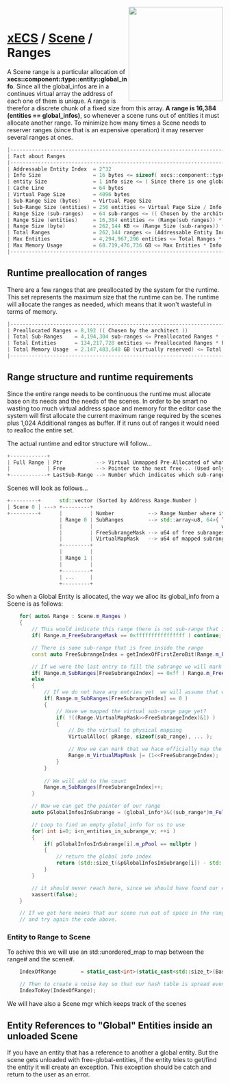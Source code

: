 <img src="https://i.imgur.com/TyjrCTS.jpg" align="right" width="220px" /><br>
# [xECS](xecs.md) / [Scene](xecs_scene.md) / Ranges

A Scene range is a particular allocation of **xecs::component::type::entity::global_info**. Since all the global_infos are in a continues virtual array the address of each one of them is unique. A range is therefor a discrete chunk of a fixed size from this array. **A range is 16,384 (entities == global_infos)**, so whenever a scene runs out of entities it must allocate another range. To minimize how many times a Scene needs to reserver ranges (since that is an expensive operation) it may reserver several ranges at ones.

~~~cpp
|----------------------------------------------------------------------------------------------------|
| Fact about Ranges                                                                                  |
|----------------------------------------------------------------------------------------------------|
| Addressable Entity Index  = 2^32                                                                   |
| Info Size                 = 16 bytes <= sizeof( xecs::component::type::entity::global_info )       |
| entity Size               = 1 info size <= ( Since there is one global_info per entity )           |
| Cache Line                = 64 bytes                                                               |
| Virtual Page Size         = 4096 bytes                                                             |
| Sub-Range Size (bytes)    = Virtual Page Size                                                      |
| Sub-Range Size (entities) = 256 entities <= Virtual Page Size / Info Size                          |
| Range Size (sub-ranges)   = 64 sub-ranges <= (( Chosen by the architect ))                         |
| Range Size (entities)     = 16,384 entities <= (Range(sub ranges)) * (Sub-Range Size(entities))    |
| Range Size (byte)         = 262,144 KB <= (Range Size (sub-ranges)) * (Sub-Range Size (bytes))     |
| Total Ranges              = 262,144 ranges <= (Addressable Entity Index) / (Range Size(entities))  |
| Max Entities              = 4,294,967,296 entities <= Total Ranges * (Range Size(entities))        |
| Max Memory Usage          = 68.719,476,736 GB <= Max Entities * Info Size                          |
|----------------------------------------------------------------------------------------------------|
~~~

## Runtime preallocation of ranges

There are a few ranges that are preallocated by the system for the runtime. This set represents the maximum size that the runtime can be. The runtime will allocate the ranges as needed, which means that it won't wasteful in terms of memory.

~~~cpp
|----------------------------------------------------------------------------------------------------|
| Preallocated Ranges = 8,192 (( Chosen by the architect ))                                          |
| Total Sub-Ranges    = 4,194,304 sub-ranges <= Preallocated Ranges * (Range Size (sub-ranges))      |
| Total Entities      = 134,217,728 entities <= Preallocated Ranges * Range Size (entities)          |
| Total Memory Usage  = 2.147,483,648 GB (virtually reserved) <= Total Entities * Info Size          |
|----------------------------------------------------------------------------------------------------|
~~~

## Range structure and runtime requirements

Since the entire range needs to be continuous the runtime must allocate base on its needs and the needs of the scenes. In order to be smart no wasting too much virtual address space and memory for the editor case the system will first allocate the current maximum range required by the scenes plus 1,024 Additional ranges as buffer. If it runs out of ranges it would need to realloc the entire set.

The actual runtime and editor structure will follow...
~~~cpp
+------------+
| Full Range | Ptr           --> Virtual Unmapped Pre-Allocated of what is likely needed plus the buffer
|            | Free          --> Pointer to the next free... (Used only for the runtime)
+------------+ LastSub-Range --> Number which indicates which sub-range was last allocated so it knows when it runs out of memory which other sub-range to alloc
~~~

Scenes will look as follows...
~~~cpp
+---------+      std::vector (Sorted by Address Range.Number )
| Scene 0 | ---> +---------+
+---------+      |         | Number           --> Range Number where it starts
                 | Range 0 | SubRanges        --> std::array<u8, 64>{ Tells how many entries are in used in this range,
                 |         |                                          when full it will turn on the bit in the FreeSubrangeMask }
                 |         | FreeSubrangeMask --> u64 of free subranges
                 |         | VirtualMapMask   --> u64 of mapped subranges
                 +---------+
                 |         | 
                 | Range 1 | 
                 |         |
                 +---------+
                 | ...     | 
                 +---------+
~~~

So when a Global Entity is allocated, the way we alloc its global_info from a Scene is as follows:

~~~cpp
    for( auto& Range : Scene.m_Ranges )
    {
        // This would indicate this range there is not sub-range that is free so we need to move to the next one
        if( Range.m_FreeSubrangeMask == 0xffffffffffffffff ) continue;

        // There is some sub-range that is free inside the range 
        const auto FreeSubrangeIndex = getIndexOfFirstZeroBit(Range.m_FreeSubrangeMask);

        // If we were the last entry to fill the subrange we will mark the FreeSubrage Bit as 1
        if( Range.m_SubRanges[FreeSubrangeIndex] == 0xff ) Range.m_FreeSubrangeMask |= (1<<FreeSubrangeIndex);
        else
        {
            // If we do not have any entries yet  we will assume that we have not mapped this sub-range yet. If we had then the Alloc will fail but we don't care.
            if( Range.m_SubRanges[FreeSubrangeIndex] == 0 ) 
            {
                // Have we mapped the virtual sub-range page yet?
                if( !((Range.VirtualMapMask>>FreeSubrangeIndex)&1) ) 
                {
                    // Do the virtual to physical mapping
                    VirtualAlloc( pRange, sizeof(sub_range), ... );

                    // Now we can mark that we hace officially map the sub-range
                    Range.m_VirtualMapMask |= (1<<FreeSubrangeIndex);
                }
            }
            
            // We will add to the count
            Range.m_SubRanges[FreeSubrangeIndex]++;
        } 

        // Now we can get the pointer of our range
        auto pGlobalInfosInSubrange = (global_info*)&((sub_range*)m_FullRange->m_Ptr)[ Range.m_Number * n_subranges_per_range_v + FreeSubrangeIndex ];

        // Loop to find an empty global_info for us to use
        for( int i=0; i<n_entities_in_subrange_v; ++i )
        {
            if( pGlobalInfosInSubrange[i].m_pPool == nullptr )
            {
                // return the global info index
                return (std::size_t(&pGlobalInfosInSubrange[i]) - std::size_t(m_FullRange->m_Ptr)) / sizeof(global_info);
            }
        }

        // it should never reach here, since we should have found our entry in the above code 
        xassert(false);
    }

    // If we get here means that our scene run out of space in the ranges, this means we will need to alloc another range
    // and try again the code above. 
~~~

### Entity to Range to Scene

To achive this we will use an std::unordered_map to map between the range# and the scene#. 
~~~cpp
    IndexOfRange        = static_cast<int>(static_cast<std::size_t>(BaseAddressOfGlobalInfo - AddressEntityGlobalInfo) / (# entity per range)) - (Preallocated Ranges)))

    // Then to create a noise key so that our hash table is spread evenly we will convert our Index To a Key
    IndexToKey(IndexOfRange);
~~~

We will have also a Scene mgr which keeps track of the scenes


## Entity References to "Global" Entities inside an unloaded Scene

If you have an entity that has a reference to another a global entity. But the scene gets unloaded with free-global-entities, if the entity tries to get/find the entity it will create an exception. This exception should be catch and return to the user as an error. 

